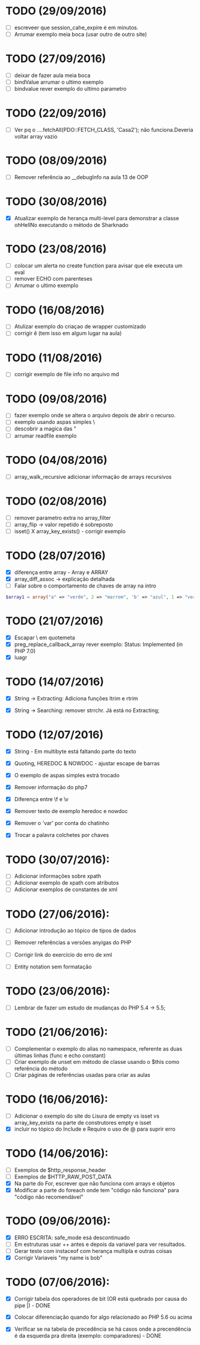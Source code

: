 # TODO (29/09/2016)
- [ ] escreveer que session_cahe_expire é em minutos.
- [ ] Arrumar exemplo meia boca (usar outro de outro site)

# TODO (27/09/2016)
- [ ] deixar de fazer aula meia boca
- [ ] bindValue arrumar o ultimo exemplo
- [ ] bindvalue rever exemplo do ultimo parametro

# TODO (22/09/2016)
- [ ] Ver pq o ....fetchAll(PDO::FETCH_CLASS, 'Casa2'); não funciona.Deveria voltar array vazio

# TODO (08/09/2016)
- [ ] Remover referência ao __debugInfo na aula 13 de OOP

# TODO (30/08/2016)
- [x] Atualizar exemplo de herança multi-level para demonstrar a classe ohHellNo executando o método de Sharknado

# TODO (23/08/2016)
- [ ] colocar um alerta no create function para avisar que ele executa um eval
- [ ] remover ECHO com parenteses
- [ ] Arrumar o ultimo exemplo

# TODO (16/08/2016)
- [ ] Atulizar exemplo do criaçao de wrapper customizado
- [ ] corrigir ẽ (tem isso em algum lugar na aula)

# TODO (11/08/2016)
- [ ] corrigir exemplo de file info no arquivo md

# TODO (09/08/2016)
- [ ] fazer exemplo onde se altera o arquivo depois de abrir o recurso.
- [ ] exemplo usando aspas simples \\
- [ ] descobrir a magica das "
- [ ] arrumar readfile exemplo

# TODO (04/08/2016)
- [ ] array_walk_recursive adicionar informação de arrays recursivos

# TODO (02/08/2016)
- [ ] remover parametro extra no array_filter
- [ ] array_flip -> valor repetido é sobreposto
- [ ] isset() X array_key_exists() - corrigir exemplo

# TODO (28/07/2016)
- [x] diferença entre array - Array e ARRAY
- [x] array_diff_assoc -> explicação detalhada
- [ ] Falar sobre o comportamento de chaves de array na intro

```php
$array1 = array("a" => "verde", 2 => "marrom", 'b' => "azul", 1 => "vermelho", "vermelho2","vermelho4");
```

# TODO (21/07/2016)
- [x] Escapar \ em quotemeta
- [x] preg_replace_callback_array rever exemplo: Status: Implemented (in PHP 7.0)
- [x] luagr

# TODO (14/07/2016)
- [x] String -> Extracting: Adiciona funções ltrim e rtrim
- [x] String -> Searching: remover strrchr. Já está no Extracting;


# TODO (12/07/2016)
- [x] String - Em multibyte está faltando parte do texto
- [x] Quoting, HEREDOC & NOWDOC - ajustar escape de barras
- [x] O exemplo de aspas simples estrá trocado
- [x] Remover informação do php7
- [x] Diferença entre \f e \v
- [x] Remover texto de exemplo heredoc e nowdoc
- [x] Remover o 'var' por conta do chatinho
- [x] Trocar a palavra colchetes por chaves


# TODO (30/07/2016):
- [ ] Adicionar informações sobre xpath
- [ ] Adicionar exemplo de xpath com atributos
- [ ] Adicionar exemplos de constantes de xml

# TODO (27/06/2016):
- [ ] Adicionar introdução ao tópico de tipos de dados
- [ ] Remover referências a versões anyigas do PHP
- [ ] Corrigir link do exercício do erro de xml
- [ ] Entity notation sem formatação
 

# TODO (23/06/2016):
- [ ] Lembrar de fazer um estudo de mudanças do PHP 5.4 -> 5.5;

# TODO (21/06/2016):
- [ ] Complementar o exemplo do alias no namespace, referente as duas últimas linhas (func e echo constant)
- [ ] Criar exemplo de unset em método de classe usando o $this como referência do método
- [ ] Criar páginas de referências usadas para criar as aulas

# TODO (16/06/2016):
- [ ] Adicionar o exemplo do site do Lisura de empty vs isset vs array_key_exists na parte de construtores empty e isset
- [x] incluir no tópico do Include e Require o uso de @ para suprir erro

# TODO (14/06/2016):
- [ ] Exemplos de $http_response_header
- [ ] Exemplos de $HTTP_RAW_POST_DATA
- [x] Na parte do For, escrever que não funciona com arrays e objetos
- [x] Modificar a parte do foreach onde tem "código não funciona" para "código não recomendável"

# TODO (09/06/2016):
- [x]  ERRO ESCRITA: safe_mode esá descontinuado
- [ ] Em estruturas usar ++ antes e depois da variavel para ver resultados.
- [ ] Gerar teste com instaceof com herança multipla e outras coisas 
- [x] Corrigir Variaveis "my name is bob"

# TODO (07/06/2016):
- [x] Corrigir tabela dos operadores de bit (OR está quebrado por causa do pipe |) - DONE
- [x] Colocar diferenciação quando for algo relacionado ao PHP 5.6 ou acima
- [x] Verificar se na tabela de precedência se há casos onde a precendência é da esquerda pra direita (exemplo: comparadores) - DONE

